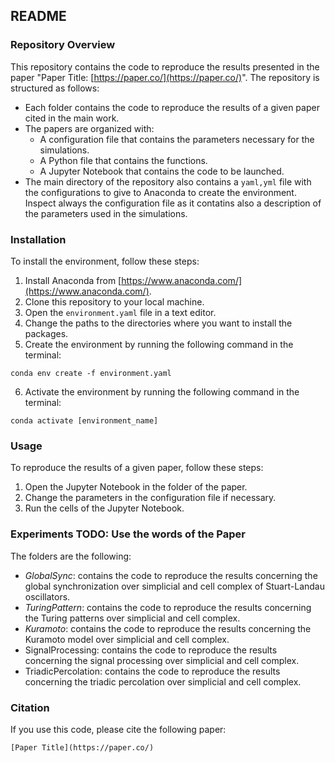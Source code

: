 ## README

### Repository Overview

This repository contains the code to reproduce the results presented in the paper "Paper Title: [https://paper.co/](https://paper.co/)". The repository is structured as follows:

* Each folder contains the code to reproduce the results of a given paper cited in the main work.
* The papers are organized with:
    * A configuration file that contains the parameters necessary for the simulations.
    * A Python file that contains the functions.
    * A Jupyter Notebook that contains the code to be launched.
* The main directory of the repository also contains a `yaml,yml` file with the configurations to give to Anaconda to create the environment.
Inspect always the configuration file as it contatins also a description of the parameters used in the simulations.
### Installation

To install the environment, follow these steps:

1. Install Anaconda from [https://www.anaconda.com/](https://www.anaconda.com/).
2. Clone this repository to your local machine.
3. Open the `environment.yaml` file in a text editor.
4. Change the paths to the directories where you want to install the packages.
5. Create the environment by running the following command in the terminal:

```
conda env create -f environment.yaml
```

6. Activate the environment by running the following command in the terminal:

```
conda activate [environment_name]
```


### Usage

To reproduce the results of a given paper, follow these steps:

1. Open the Jupyter Notebook in the folder of the paper.
2. Change the parameters in the configuration file if necessary.
3. Run the cells of the Jupyter Notebook.

### Experiments TODO: Use the words of the Paper
The folders are the following:
* *GlobalSync*: contains the code to reproduce the results concerning the global synchronization over simplicial and 
 cell complex of Stuart-Landau oscillators.
* *TuringPattern*: contains the code to reproduce the results concerning the Turing patterns over simplicial and 
 cell complex.
* *Kuramoto*: contains the code to reproduce the results concerning the Kuramoto model over simplicial and 
 cell complex.
* SignalProcessing: contains the code to reproduce the results concerning the signal processing over simplicial and 
 cell complex.
* TriadicPercolation: contains the code to reproduce the results concerning the triadic percolation over simplicial and 
 cell complex.

### Citation

If you use this code, please cite the following paper:

```
[Paper Title](https://paper.co/)
```
